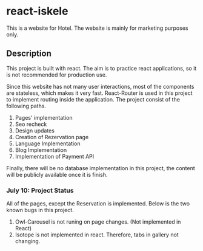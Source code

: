 # react-iskele

This is a website for Hotel. The website is mainly for marketing purposes only. 

## Description
This project is built with react. The aim is to practice react applications, so it is not recommended for production use. 

Since this website has not many user interactions, most of the components are stateless, which makes it very fast. React-Router is used in this project to implement routing inside the application. The project consist of the following paths.

1. Pages' implementation
2. Seo recheck
3. Design updates
4. Creation of Rezervation page
5. Language Implementation
6. Blog Implementation
6. Implementation of Payment API

Finally, there will be no database implementation in this project, the content will be publicly available once it is finish. 


### July 10: Project Status

All of the pages, except the Reservation is implemented. Below is the two known bugs in this project.

1. Owl-Carousel is not runing on page changes. (Not implemented in React)
2. Isotope is not implemented in react. Therefore, tabs in gallery not changing.
